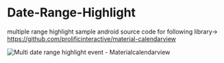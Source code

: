 # Date-Range-Highlight
multiple range highlight sample android source code for following library-> https://github.com/prolificinteractive/material-calendarview

![Multi date range highlight event - Materialcalendarview](https://1.bp.blogspot.com/-FeKB5-WN8QY/XPGAuB3hN7I/AAAAAAAAAB4/yuYrspBtjLMAUyoJX9DkCrLMzxWoGSP2QCLcBGAs/s540/calendar_info.androidramp.date_range_highlight.jpg)
